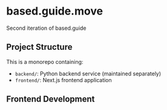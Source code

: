 # based.guide.move

Second iteration of based.guide

## Project Structure

This is a monorepo containing:
- `backend/`: Python backend service (maintained separately)
- `frontend/`: Next.js frontend application

## Frontend Development

